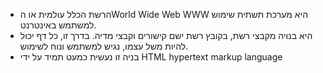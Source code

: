 - הרשת הכלל עולמית או הWorld Wide Web WWW היא מערכת תשתית שימוש למשתמש באינטרנט.
- היא בנויה מקבצי רשת, בקובץ רשת ישם קישורים וקבצי מדיה. בדרך זו, כל דף יכול להיות משל עצמו, נגיש למשתמש ונוח לשימוש.
- בניה זו נעשית כמעט תמיד על ידי HTML hypertext markup language
